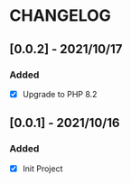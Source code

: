 # CHANGELOG


## [0.0.2] - 2021/10/17

### Added

- [x] Upgrade to PHP 8.2

## [0.0.1] - 2021/10/16

### Added

- [x] Init Project




